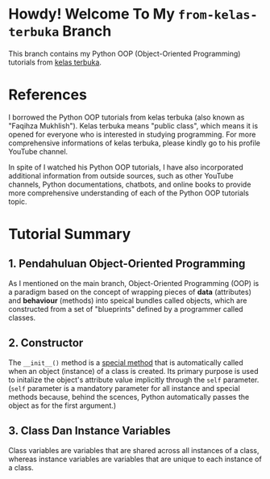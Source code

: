# Howdy! Welcome To My `from-kelas-terbuka` Branch

This branch contains my Python OOP (Object-Oriented Programming) tutorials from [kelas terbuka](www.youtube.com/@KelasTerbuka). 

# References

I borrowed the Python OOP tutorials from kelas terbuka (also known as "Faqihza Mukhlish"). Kelas terbuka means "public class", which means it is opened for everyone who is interested in studying programming. For more comprehensive informations of kelas terbuka, please kindly go to his profile YouTube channel.

In spite of I watched his Python OOP tutorials, I have also incorporated additional information from outside sources, such as other YouTube channels, Python documentations, chatbots, and online books to provide more comprehensive understanding of each of the Python OOP tutorials topic.

# Tutorial Summary

## 1. Pendahuluan Object-Oriented Programming

As I mentioned on the main branch, Object-Oriented Programming (OOP) is a paradigm based on the concept of wrapping pieces of **data** (attributes) and **behaviour** (methods) into speical bundles called objects, which are constructed from a set of "blueprints" defined by a programmer called classes.

## 2. Constructor

The `__init__()` method is a [special method](https://docs.python.org/3/glossary.html#term-special-method) that is automatically called when an object (instance) of a class is created. Its primary purpose is used to initalize the object's attribute value implicitly through the `self` parameter. (`self` parameter is a mandatory parameter for all instance and special methods because, behind the scences, Python automatically passes the object as for the first argument.)

## 3. Class Dan Instance Variables
Class variables are variables that are shared across all instances of a class, whereas instance variables are variables that are unique to each instance of a class.
